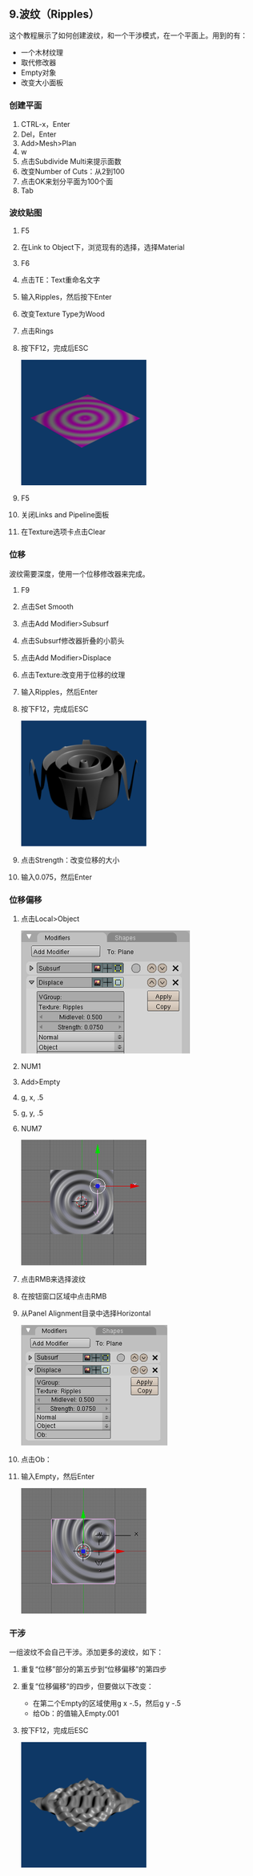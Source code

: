 ## 9.波纹（Ripples） ##

这个教程展示了如何创建波纹，和一个干涉模式，在一个平面上。用到的有：

- 一个木材纹理 
- 取代修改器 
- Empty对象 
- 改变大小面板

### 创建平面 ###

1. CTRL-x，Enter
2. Del，Enter
3. Add>Mesh>Plan
4. w
5. 点击Subdivide Multi来提示面数
6. 改变Number of Cuts：从2到100
7. 点击OK来划分平面为100个面
8. Tab

### 波纹贴图 ###

1. F5
2. 在Link to Object下，浏览现有的选择，选择Material
3. F6
4. 点击TE：Text重命名文字
5. 输入Ripples，然后按下Enter
6. 改变Texture Type为Wood
7. 点击Rings
8. 按下F12，完成后ESC

	![](img/9/image115.png)

9. F5
10. 关闭Links and Pipeline面板
11. 在Texture选项卡点击Clear

### 位移 ###

波纹需要深度，使用一个位移修改器来完成。

1. F9
2. 点击Set Smooth
3. 点击Add Modifier>Subsurf
4. 点击Subsurf修改器折叠的小箭头
5. 点击Add Modifier>Displace
6. 点击Texture:改变用于位移的纹理
7. 输入Ripples，然后Enter
8. 按下F12，完成后ESC

	![](img/9/image117.png)

9. 点击Strength：改变位移的大小
10. 输入0.075，然后Enter

### 位移偏移 ###

1. 点击Local>Object

	![](img/9/image119.png)

2. NUM1
3. Add>Empty
4. g, x, .5
5. g, y, .5
6. NUM7

	![](img/9/image121.png)

7. 点击RMB来选择波纹
8. 在按钮窗口区域中点击RMB
9. 从Panel Alignment目录中选择Horizontal

	![](img/9/image123.png)

10. 点击Ob：
11. 输入Empty，然后Enter

	![](img/9/image125.png)
 
### 干涉 ###

一组波纹不会自己干涉。添加更多的波纹，如下：

1. 重复“位移”部分的第五步到“位移偏移”的第四步
2. 重复“位移偏移“的四步，但要做以下改变：

	- 在第二个Empty的区域使用g x -.5，然后g y -.5 
	- 给Ob：的值输入Empty.001

3. 按下F12，完成后ESC

	![](img/9/image127.png) 
